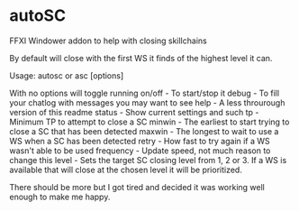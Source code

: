 # autoSC
FFXI Windower addon to help with closing skillchains

By default will close with the first WS it finds of the highest level it can.

Usage:
autosc or asc [options]

With no options will toggle running
on/off - To start/stop it 
debug - To fill your chatlog with messages you may want to see
help - A less throurough version of this readme
status - Show current settings and such
tp <number> - Minimum TP to attempt to close a SC
minwin <number> - The earliest to start trying to close a SC that has been detected
maxwin <number> - The longest to wait to use a WS when a SC has been detected
retry <number> - How fast to try again if a WS wasn't able to be used
frequency <number> - Update speed, not much reason to change this
level <number> - Sets the target SC closing level from 1, 2 or 3. If a WS is available that will close at the chosen level it will be prioritized.

There should be more but I got tired and decided it was working well enough to make me happy.